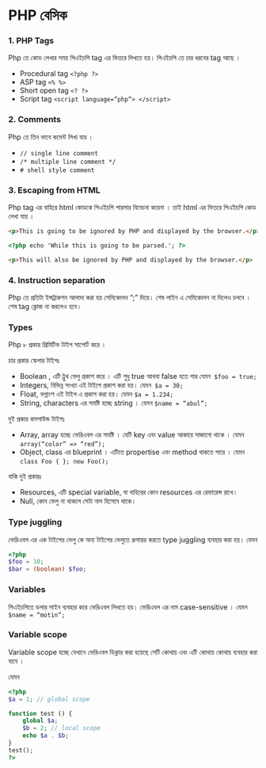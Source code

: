 # PHP বেসিক
### 1. PHP Tags
Php তে কোড লেখার সময় পিএইচপি tag এর ভিতরে লিখতে হয়। পিএইচপি তে চার ধরনের tag আছে ।

* Procedural tag `<?php ?>`
* ASP tag `<% %>`
* Short open tag `<? ?>`
* Script tag `<script language=”php”> </script>`


### 2. Comments
Php তে তিন ভাবে কমেন্ট লিখা যায় ।
* `// single line comment`
* `/* multiple line comment */`
* `# shell style comment`


### 3. Escaping from HTML
Php tag এর বাহিরে html কোডকে পিএইচপি পারসার বিবেচনা করেনা । তাই html এর ভিতরে পিএইচপি কোড লেখা যায় ।
```html
<p>This is going to be ignored by PHP and displayed by the browser.</p>

<?php echo 'While this is going to be parsed.'; ?>

<p>This will also be ignored by PHP and displayed by the browser.</p>
```

### 4. Instruction separation
Php তে প্রতিটা ইন্সট্রাকশন আলাদা করা হয় সেমিকোলন “;” দিয়ে।
শেষ লাইন এ সেমিকোলন না দিলেও চলবে । শেষ tag ক্লোজ না করলেও হবে।

### Types
Php ৮ প্রকার প্রিমিটিভ টাইপ সাপোর্ট করে ।

চার প্রকার স্কেলার টাইপঃ

* Boolean , এটি ট্রুথ ভেলু প্রকাশ করে । এটি শুধু true আথবা false হতে পার যেমন` $foo = true;`
* Integers, বিভিন্ন সংখ্যা এই টাইপে প্রকাশ করা হয়। যেমন` $a = 30;`
* Float, ভগ্নাংশ এই টাইপ এ প্রকাশ করা হয়। যেমন `$a = 1.234;`
* String, characters এর সমষ্টি হচ্ছে string । যেমন `$name = “abul”;`

দুই প্রকার কমপাউন্ড টাইপঃ
* Array, array হচ্ছে ভেরিএবল এর সমষ্টি । যেটি key এবং value আকারে সাজানো থাকে । যেমন `array(“color” => “red”);`
*  Object, class এর blueprint । এটিতে propertise এবং method থাকতে পারে । যেমন 
`class Foo {
};
new Foo();`

বাকি দুই প্রকারঃ
* Resources, এটি special variable, যা বাহিরের কোন resources এর রেফারেন্স রাখে।
* Null, কোন ভেলু না থাকলে সেটা নাল হিসেবে থাকে।

### Type juggling
ভেরিএবল এর এক টাইপের ভেলু কে অন্য টাইপের ভেলুতে রূপান্তর করতে type juggling ব্যবহার করা হয়।
যেমন 
```php
<?php
$foo = 10;
$bar = (boolean) $foo;
```

### Variables
পিএইচপিতে ডলার সাইন ব্যবহার করে ভেরিএবল লিখতে হয়। ভেরিএবল এর নাম case-sensitive ।
যেমন  `$name = “motin”;`

### Variable scope
Variable scope হচ্ছে যেখানে ভেরিএবল ডিক্লার করা হয়েছে সেটি কোথায় এবং এটি কোথায় কোথায় ব্যবহার করা যাবে ।

যেমন 
```php
<?php
$a = 1; // global scope

function test () {
	global $a;
	$b = 2; // local scope
	echo $a . $b;
}
test();
?>
```
